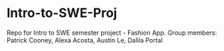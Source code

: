 # Intro-to-SWE-Proj
Repo for Intro to SWE semester project - Fashion App. Group members: Patrick Cooney, Alexa Acosta, Austin Le, Dalila Portal
